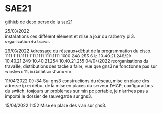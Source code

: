 # SAE21
githiub de depo perso de la sae21

25/03/2022            
installations  des différent élèment et mise a jour du rasberry pi 3.
organisation du travail.

29/03/2022
Adressage du réseaux+début de la programmation du cisco. 
1111 1111.1111 1111.1111 1111.1111 1000
248-255 6 ip
10.40.21.248/29
10.40.21.249-10.40.21.254
10.40.21.255
04/04/2022 reorganisations du travaille, distributions des tache a faire, vue que gns3 ne fonctionne pas sur windows 11, installation d'une vm

11/04/2022  09 :34
Sur gns3 constructions du réseau, mise en place des adresse ip et début de la mise en places du serveur DHCP, configurations du switch, toujours un problèmes sur min pc portable, je n’arrives pas a importé le dossier de sauvegarde sur gns3.

15/04/2022        11:52
Mise en place des vlan sur gns3.



